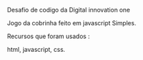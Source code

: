 
Desafio de codigo da Digital innovation one

Jogo da cobrinha feito em javascript Simples.

Recursos que foram usados :

html,
javascript,
css.

